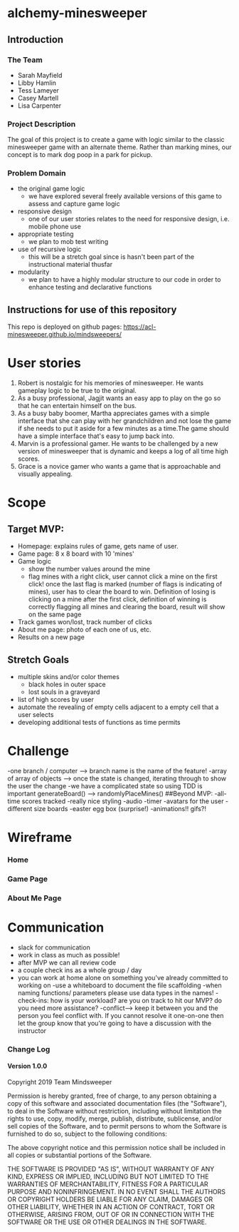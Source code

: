 # alchemy-minesweeper

## Introduction
### The Team
- Sarah Mayfield
- Libby Hamlin
- Tess Lameyer
- Casey Martell
- Lisa Carpenter

### Project Description
The goal of this project is to create a game with logic similar to the classic minesweeper game with an alternate theme.  Rather than marking mines, our concept is to mark dog poop in a park for pickup.

### Problem Domain
- the original game logic
    - we have explored several freely available versions of this game to assess and capture game logic
- responsive design
    - one of our user stories relates to the need for responsive design, i.e. mobile phone use
- appropriate testing
    - we plan to mob test writing
- use of recursive logic
    - this will be a stretch goal since is hasn't been part of the instructional material thusfar
- modularity
    - we plan to have a highly modular structure to our code in order to enhance testing and declarative functions

## Instructions for use of this repository
This repo is deployed on github pages: https://acl-minesweeper.github.io/mindsweepers/

# User stories
1. Robert is nostalgic for his memories of minesweeper.  He wants gameplay logic to be true to the original.
2. As a busy professional, Jagjit wants an easy app to play on the go so that he can entertain himself on the bus.
3. As a busy baby boomer, Martha appreciates games with a simple interface that she can play with her grandchildren and not lose the game if she needs to put it aside for a few minutes as a time.The game should have a simple interface that's easy to jump back into.
4. Marvin is a professional gamer. He wants to be challenged by a new version of minesweeper that is dynamic and keeps a log of all time high scores.
5. Grace is a novice gamer who wants a game that is approachable and visually appealing.

# Scope
## Target MVP:
- Homepage: explains rules of game, gets name of user.
- Game page: 8 x 8 board with 10 'mines'
- Game logic
    - show the number values around the mine
    - flag mines with a right click, user cannot click a mine on the first
    click! once the last flag is marked (number of flags is indicating of mines), user has to clear the board to win. Definition of losing is clicking on a mine after the first click, definition of winning is correctly flagging all mines and clearing the board, result will show on the same page
- Track games won/lost, track number of clicks
- About me page: photo of each one of us, etc.
- Results on a new page

## Stretch Goals
- multiple skins and/or color themes
    - black holes in outer space
    - lost souls in a graveyard
- list of high scores by user
- automate the revealing of empty cells adjacent to a empty cell that a user selects
- developing additional tests of functions as time permits

# Challenge
-one branch / computer --> branch name is the name of the feature!
-array of array of objects --> once the state is changed, iterating through to show the user the change
-we have a complicated state so using TDD is important
generateBoard() --> randomlyPlaceMines()
##Beyond MVP:
-all-time scores tracked
-really nice styling
-audio
-timer
-avatars for the user
-different size boards
-easter egg box (surprise!)
-animations!! gifs?!
# Wireframe
### Home
### Game Page
### About Me Page

# Communication
- slack for communication
- work in class as much as possible!
- after MVP we can all review code
- a couple check ins as a whole group / day
- you can work at home alone on something you've already committed to working on
-use a whiteboard to document the file scaffolding
-when naming functions/ parameters please use data types in the names!
-check-ins: how is your workload? are you on track to hit our MVP? do you need more assistance?
-conflict--> keep it between you and the person you feel conflict with. If you cannot resolve it one-on-one then let the group know that you're going to have a discussion with the instructor

### Change Log
#### Version 1.0.0

Copyright 2019 Team Mindsweeper

Permission is hereby granted, free of charge, to any person obtaining a copy of this software and associated documentation files (the "Software"), to deal in the Software without restriction, including without limitation the rights to use, copy, modify, merge, publish, distribute, sublicense, and/or sell copies of the Software, and to permit persons to whom the Software is furnished to do so, subject to the following conditions:

The above copyright notice and this permission notice shall be included in all copies or substantial portions of the Software.

THE SOFTWARE IS PROVIDED "AS IS", WITHOUT WARRANTY OF ANY KIND, EXPRESS OR IMPLIED, INCLUDING BUT NOT LIMITED TO THE WARRANTIES OF MERCHANTABILITY, FITNESS FOR A PARTICULAR PURPOSE AND NONINFRINGEMENT. IN NO EVENT SHALL THE AUTHORS OR COPYRIGHT HOLDERS BE LIABLE FOR ANY CLAIM, DAMAGES OR OTHER LIABILITY, WHETHER IN AN ACTION OF CONTRACT, TORT OR OTHERWISE, ARISING FROM, OUT OF OR IN CONNECTION WITH THE SOFTWARE OR THE USE OR OTHER DEALINGS IN THE SOFTWARE.